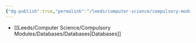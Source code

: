 ```yaml
---
{"dg-publish":true,"permalink":"/leeds/computer-science/compulsory-modules/databases/databases/"}
---
```



- [[Leeds/Computer Science/Compulsory Modules/Databases/Databases\|Databases]]

